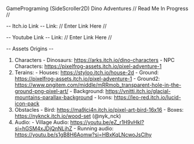 GamePrograming (SideScroller2D) Dino Adventures
// Read Me In Progress //

-- Itch.io Link --
Link: // Enter Link Here //

-- Youtube Link --
Link: // Enter Link Here //

-- Assets Origins --
1. Characters
       - Dinosaurs: https://arks.itch.io/dino-characters
       - NPC Characters: https://pixelfrog-assets.itch.io/pixel-adventure-1
2. Terains:
       - Houses: https://styloo.itch.io/house-2d
       - Ground: https://pixelfrog-assets.itch.io/pixel-adventure-1
       - Ground2: https://www.pngitem.com/middle/mRRmob_transparent-hole-in-the-ground-png-pixel-art/
       - Background: https://vnitti.itch.io/glacial-mountains-parallax-background
       - Icons: https://leo-red.itch.io/lucid-icon-pack
3. Obstacles
       - Bird: https://ma9ici4n.itch.io/pixel-art-bird-16x16
       - Boxes: https://nyknck.itch.io/wood-set (@nyk_nck)
4. Audio:
       - Village Audio: https://youtu.be/eZ_r1H9vHkI?si=hGSM4xJDjQnNLjhZ
       - Running audio: https://youtu.be/s1gB8H6Aomw?si=HBxKqLNcwoJsClhy
